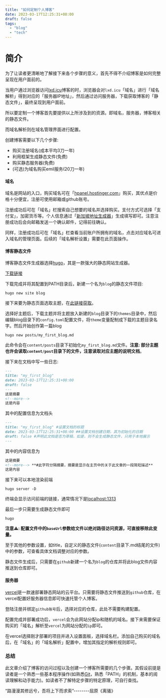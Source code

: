 ```yaml
---
title: "如何定制个人博客"
date: 2023-03-17T12:25:31+08:00
draft: false
tags:
  - "blog"
  - "tech"
---
```


<!--more-->



# 简介

为了让读者更清晰地了解接下来各个步骤的意义，首先不得不介绍博客是如何完整呈现在用户面前的。

当用户通过浏览器访问[lxd.icu](lxd.icu)博客的时，浏览器会对`lxd.icu`「域名」进行「域名解析」得到对应的「服务器IP地址」，然后通过访问服务器，下载获取博客的「静态文件」，最终呈现到用户面前。

所以要定制一个博客首先要提供以上所涉及到的资源。即域名，服务器，博客相关的静态文件。

而域名解析则在域名管理界面进行配置。



创建博客需要以下几个步骤:

- 购买注册域名(成本平均3刀一年)
- 利用框架生成静态文件(免费)
- 购买静态服务器(免费)
- (可选)为域名购买emil服务(20刀一年)



#### 域名

域名是网站的入口，购买域名可在「[hpanel.hostinger.com](https://hpanel.hostinger.com/)」购买，其优点是价格十分便宜，注册可使用邮箱或github账号。

注册成功后可在「域名」栏搜索自己想要的域名并选择购买。支付方式可选择「支付宝」，加密货币等。个人信息通过「[新加坡地址生成器](https://www.meiguodizhi.com/sg-address)」生成填写即可。注意注册成功后会向邮箱发送一个确认邮件，记得前往确认。

同样，注册成功后可在「域名」栏查看当前账户所拥有的域名，点击对应域名可进入域名的管理页面。后续的「域名解析设置」需要在此页面操作。



#### 博客静态文件

博客静态文件生成器选择[hugo](https://gohugo.io/)，其是一款强大的静态网站生成器。

[下载链接](https://gohugo.io/installation/)

下载完成并将其配置到PATH目录后，新建一个名为`blog`的静态文件项目:

```shell
hugo new site blog
```

接下来要为静态页面选取主题，在[此链接获取](https://themes.gohugo.io/)。

选择好主题后，下载主题并将主题放入新建的`blog`目录下的`themes`目录中，然后编辑blog目录下的`config.toml`配置文件，将`theme`变量配制成下载的主题目录名字。然后开始创作第一篇blog

```shell
hugo new posts/my_first_blog.md
```

此命令会在`content/posts`目录下初始化`my_first_blog.md`文件。**注意: 部分主题也许会读取`content/post`目录下的文件，注意读取对应主题的说明文档**。

接下来在文档中写一些日志:

```markdown
---
title: "my_first_blog"
date: 2023-03-17T12:25:31+08:00
draft: false
---
这是摘要
<!--more-->
这是内容
```

其中的配置信息为文档头

```markdown
---
title: "my_first_blog" #设置文档的标题
date: 2023-03-17T12:25:31+08:00 ##设置文档创建日期，其为初始化的日期
draft: false #声明此文档是否为草稿，如是，则不会生成静态文件，只用于本地展示
---
```

其中的内容信息为

```markdown
这是摘要
<!--more--> **#此字符分隔摘要，摘要是显示在主页中的关于此文章的一段简短描述**
这是内容
```

接下来可以本地渲染前端

```shell
hugo server -D
```

终端会显示访问前端的链接，通常情况下是[localhost:1313](http://localhost:1313)

最后一步只需要生成静态文件即可

```shell
hugo
```



**注意⚠️: 配置文件中的`baseUrl`参数给文件以绝对路径访问资源，可直接移除此变量。**

至于其他的参数设置，如title，自定义的静态文件(`content`目录下.md结尾的文件)中的参数，可查看具体文档调整对应的参数。

静态文件生成后，只需要在`github`新建一个名为`blog`的仓库并将此blog文件内容推送到仓库即可。




#### 服务器

[vercel](https://vercel.com/dashboard)是一款速部署静态网站的云平台。只需要将静态文件推送到`github`仓库，在vercel配置好服务器信息即可快速托管个人博客。

登陆注册并绑定`github账号`后，选择对应的仓库，此处不需要构建配置。

配置完成并部署成功后，`vercel`会为此网站分配ip和随机的域名。接下来需要保证购买的「域名」解析至`vercel`为网站分配的`ip`即可。  



在vercel选择刚才部署的项目并进入设置面板，选择域名栏。添加自己购买的域名后，在「域名」的「域名解析」配置中，增加其指定的解析规则即可。  



  ### 总结

此文章介绍了博客的访问过程以及创建一个博客所需要的几个步骤。其假设前提是读者是一个熟悉一些基本程序操作(如熟悉[Git](https://github.com/)，熟悉「PATH」的机制，基本的阅读理解和动手能力)。如读者不了解特定步骤的特定原理，可自行查找。


“路漫漫其修远兮，吾将上下而求索”--------屈原《离骚》

